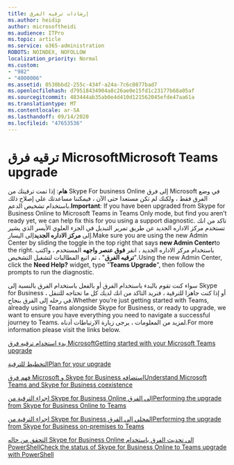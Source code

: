```yaml
---
title: إرشادات ترقيه الفرق
ms.author: heidip
author: microsoftheidi
ms.audience: ITPro
ms.topic: article
ms.service: o365-administration
ROBOTS: NOINDEX, NOFOLLOW
localization_priority: Normal
ms.custom:
- "982"
- "4000006"
ms.assetid: 0530bbd2-255c-434f-a24a-7c6c0877bad7
ms.openlocfilehash: d79518434904a8c26ae0e15fd1c23177b68a05af
ms.sourcegitcommit: 483444ab35ab0e4d410d121562045efde47aa61a
ms.translationtype: MT
ms.contentlocale: ar-SA
ms.lasthandoff: 09/14/2020
ms.locfileid: "47653536"
---
```

# <a name="microsoft-teams-upgrade"></a><span data-ttu-id="9de5c-102">ترقيه فرق Microsoft</span><span class="sxs-lookup"><span data-stu-id="9de5c-102">Microsoft Teams upgrade</span></span>

<span data-ttu-id="9de5c-103">**هام**: إذا تمت ترقيتك من Skype For business Online إلى فرق Microsoft في وضع الفرق فقط ، ولكنك لم تكن مستعدا حتى الآن ، فيمكننا مساعدتك علي إصلاح ذلك باستخدام تشخيص الدعم.</span><span class="sxs-lookup"><span data-stu-id="9de5c-103">**Important**: If you have been upgraded from Skype for Business Online to Microsoft Teams in Teams Only mode, but find you aren’t ready yet, we can help fix this for you using a support diagnostic.</span></span> <span data-ttu-id="9de5c-104">تاكد من انك تستخدم مركز الاداره الجديد عن طريق تمرير التبديل في الجزء العلوي الأيسر الذي يشير إلى **مركز الاداره الجديد**إلى اليسار.</span><span class="sxs-lookup"><span data-stu-id="9de5c-104">Make sure you are using the new Admin Center by sliding the toggle in the top right that says **new Admin Center**to the right.</span></span> <span data-ttu-id="9de5c-105">باستخدام مركز الاداره الجديد ، انقر **فوق عنصر واجهه** المستخدم ، واكتب "**ترقيه الفرق**" ، ثم اتبع المطالبات لتشغيل التشخيص.</span><span class="sxs-lookup"><span data-stu-id="9de5c-105">Using the new Admin Center, click the **Need Help?** widget, type "**Teams Upgrade**", then follow the prompts to run the diagnostic.</span></span>

<span data-ttu-id="9de5c-106">سواء كنت تقوم بالبدء باستخدام الفرق أو بالفعل باستخدام الفرق بالنسبة إلى Skype for Business ، أو إذا كنت جاهزا للترقية ، فنريد التاكد من انك لديك كل ما تحتاجه للتنقل في رحله إلى الفرق بنجاح.</span><span class="sxs-lookup"><span data-stu-id="9de5c-106">Whether you’re just getting started with Teams, already using Teams alongside Skype for Business, or ready to upgrade, we want to ensure you have everything you need to navigate a successful journey to Teams.</span></span> <span data-ttu-id="9de5c-107">لمزيد من المعلومات ، يرجى زيارة الارتباطات أدناه.</span><span class="sxs-lookup"><span data-stu-id="9de5c-107">For more information please visit the links below.</span></span>

[<span data-ttu-id="9de5c-108">بدء استخدام ترقيه فرق Microsoft</span><span class="sxs-lookup"><span data-stu-id="9de5c-108">Getting started with your Microsoft Teams upgrade</span></span>](https://docs.microsoft.com/MicrosoftTeams/upgrade-start-here)

[<span data-ttu-id="9de5c-109">التخطيط للترقية</span><span class="sxs-lookup"><span data-stu-id="9de5c-109">Plan for your upgrade</span></span>](https://docs.microsoft.com/MicrosoftTeams/upgrade-plan-journey)

[<span data-ttu-id="9de5c-110">فهم فرق Microsoft و Skype for Business استضافه</span><span class="sxs-lookup"><span data-stu-id="9de5c-110">Understand Microsoft Teams and Skype for Business coexistence</span></span>](https://docs.microsoft.com/MicrosoftTeams/teams-and-skypeforbusiness-coexistence-and-interoperability)

[<span data-ttu-id="9de5c-111">اجراء الترقية من Skype for Business Online إلى الفرق</span><span class="sxs-lookup"><span data-stu-id="9de5c-111">Performing the upgrade from Skype for Business Online to Teams</span></span>](https://docs.microsoft.com/MicrosoftTeams/upgrade-to-teams-execute-skypeforbusinessonline)

[<span data-ttu-id="9de5c-112">اجراء الترقية من Skype for Business المحلي إلى الفرق</span><span class="sxs-lookup"><span data-stu-id="9de5c-112">Performing the upgrade from Skype for Business on-premises to Teams</span></span>](https://docs.microsoft.com/MicrosoftTeams/upgrade-to-teams-execute-skypeforbusinesshybridonprem)
 
[<span data-ttu-id="9de5c-113">التحقق من حاله Skype for Business Online إلى تحديث الفرق باستخدام PowerShell</span><span class="sxs-lookup"><span data-stu-id="9de5c-113">Check the status of Skype for Business Online to Teams upgrade with PowerShell</span></span>](https://docs.microsoft.com/powershell/module/skype/get-csteamsupgradestatus?view=skype-ps)
